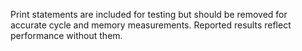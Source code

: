 Print statements are included for testing but should be removed for accurate cycle and memory measurements. Reported results reflect performance without them.

